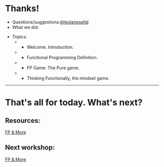# Thanks!

+ Questions/suggestions:<a href="https://twitter.com/leolaneseltd">@leolaneseltd</a>
+ What we did:
- Topics: 
  * * Welcome. Introduction.
  * * Functional Programming Definition.
  * * FP Game: The Pure game.
  * * Thinking Functionally, the mindset game. 

***

# That's all for today. What's next?

## Resources: 
  [FP & More](https://github.com/leolanese/Open-Source-JS-Resources "Open-Source-JS-Resources")
## Next workshop:
  [FP & More](https://github.com/leolanese/Open-Source-JS-Resources "Open-Source-JS-Resources")
